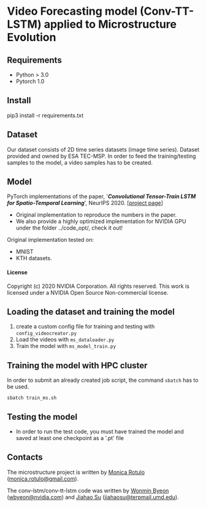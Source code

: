 # Video Forecasting model (Conv-TT-LSTM) applied to Microstructure Evolution

## Requirements
- Python > 3.0
- Pytorch 1.0

## Install 
pip3 install -r requirements.txt

## Dataset
Our dataset consists of 2D time series datasets (image time series). Dataset provided and owned by ESA TEC-MSP. In order to feed the training/testing samples to the model, a video samples has to be created.

## Model
PyTorch implementations of the paper, '***Convolutional Tensor-Train LSTM for Spatio-Temporal Learning***', NeurIPS 2020. [[project page](https://sites.google.com/nvidia.com/conv-tt-lstm)]

* Original implementation to reproduce the numbers in the paper.
* We also provide a highly optimized implementation for NVIDIA GPU under the folder ../code_opt/, check it out! 

Original implementation tested on:
- MNIST
- KTH
datasets.

#### License 
Copyright (c) 2020 NVIDIA Corporation. All rights reserved. This work is licensed under a NVIDIA Open Source Non-commercial license.


## Loading the dataset and training the model
1) create a custom config file for training and testing with ``config_videocreator.py``
2) Load the videos with ``ms_dataloader.py``
3) Train the model with ``ms_model_train.py``

## Training the model with HPC cluster
In order to submit an already created job script, the command ``sbatch`` has to be used.
```
sbatch train_ms.sh
```

## Testing the model
* In order to run the test code, you must have trained the model and saved at least one checkpoint as a '.pt'  file


## Contacts
The microstructure project is written by [Monica Rotulo](https://github.com/mooon) \(monica.rotulo@gmail.com\).

The conv-lstm/conv-tt-lstm code was written by [Wonmin Byeon](https://github.com/wonmin-byeon) \(wbyeon@nvidia.com\) and [Jiahao Su](https://github.com/jiahaosu) \(jiahaosu@terpmail.umd.edu\).
